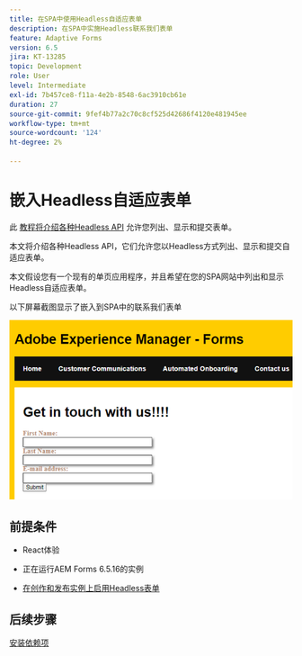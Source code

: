 ```yaml
---
title: 在SPA中使用Headless自适应表单
description: 在SPA中实施Headless联系我们表单
feature: Adaptive Forms
version: 6.5
jira: KT-13285
topic: Development
role: User
level: Intermediate
exl-id: 7b457ce8-f11a-4e2b-8548-6ac3910cb61e
duration: 27
source-git-commit: 9fef4b77a2c70c8cf525d42686f4120e481945ee
workflow-type: tm+mt
source-wordcount: '124'
ht-degree: 2%

---
```


# 嵌入Headless自适应表单

此 [教程将介绍各种Headless API](https://opensource.adobe.com/aem-forms-af-runtime/api/#section/Introduction) 允许您列出、显示和提交表单。

本文将介绍各种Headless API，它们允许您以Headless方式列出、显示和提交自适应表单。

本文假设您有一个现有的单页应用程序，并且希望在您的SPA网站中列出和显示Headless自适应表单。

以下屏幕截图显示了嵌入到SPA中的联系我们表单

![contact-us-form](./assets/contact-us-form.png)

## 前提条件

* React体验

* 正在运行AEM Forms 6.5.16的实例

* [在创作和发布实例上启用Headless表单](https://experienceleague.adobe.com/docs/experience-manager-headless-adaptive-forms/using/quick-setup/enable-headless-adaptive-forms-and-core-components.html?lang=en)

## 后续步骤

[安装依赖项](./install-af-react-libraries.md)
